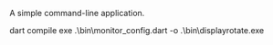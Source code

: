 A simple command-line application.

dart compile exe .\bin\monitor_config.dart -o .\bin\displayrotate.exe